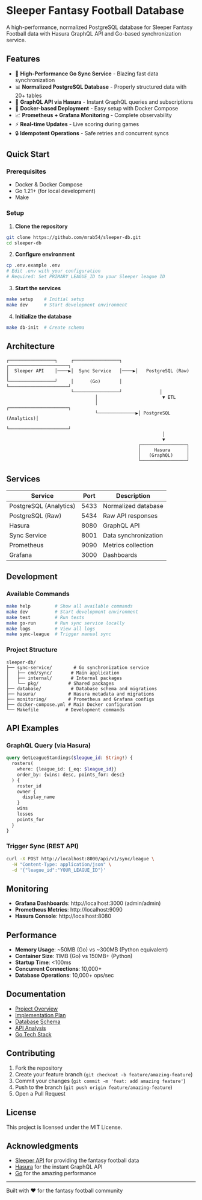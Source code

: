 # Sleeper Fantasy Football Database

A high-performance, normalized PostgreSQL database for Sleeper Fantasy Football data with Hasura GraphQL API and Go-based synchronization service.

## Features

- 🚀 **High-Performance Go Sync Service** - Blazing fast data synchronization
- 📊 **Normalized PostgreSQL Database** - Properly structured data with 20+ tables
- 🔄 **GraphQL API via Hasura** - Instant GraphQL queries and subscriptions
- 🐳 **Docker-based Deployment** - Easy setup with Docker Compose
- 📈 **Prometheus + Grafana Monitoring** - Complete observability
- ⚡ **Real-time Updates** - Live scoring during games
- 🔒 **Idempotent Operations** - Safe retries and concurrent syncs

## Quick Start

### Prerequisites

- Docker & Docker Compose
- Go 1.21+ (for local development)
- Make

### Setup

1. **Clone the repository**
```bash
git clone https://github.com/mrab54/sleeper-db.git
cd sleeper-db
```

2. **Configure environment**
```bash
cp .env.example .env
# Edit .env with your configuration
# Required: Set PRIMARY_LEAGUE_ID to your Sleeper league ID
```

3. **Start the services**
```bash
make setup    # Initial setup
make dev      # Start development environment
```

4. **Initialize the database**
```bash
make db-init  # Create schema
```

## Architecture

```
┌─────────────────┐     ┌─────────────────┐     ┌──────────────────────┐
│  Sleeper API    │────▶│  Sync Service   │────▶│   PostgreSQL (Raw)   │
└─────────────────┘     │      (Go)       │     └──────────────────────┘
                        └─────────────────┘              │
                                 │                        ▼ ETL
                                 │               ┌──────────────────────┐
                                 └──────────────▶│ PostgreSQL (Analytics)│
                                                 └──────────────────────┘
                                                          │
                                                          ▼
                                                 ┌─────────────────┐
                                                 │     Hasura      │
                                                 │   (GraphQL)     │
                                                 └─────────────────┘
```

## Services

| Service | Port | Description |
|---------|------|-------------|
| PostgreSQL (Analytics) | 5433 | Normalized database |
| PostgreSQL (Raw) | 5434 | Raw API responses |
| Hasura | 8080 | GraphQL API |
| Sync Service | 8001 | Data synchronization |
| Prometheus | 9090 | Metrics collection |
| Grafana | 3000 | Dashboards |

## Development

### Available Commands

```bash
make help         # Show all available commands
make dev          # Start development environment
make test         # Run tests
make go-run       # Run sync service locally
make logs         # View all logs
make sync-league  # Trigger manual sync
```

### Project Structure

```
sleeper-db/
├── sync-service/        # Go synchronization service
│   ├── cmd/sync/       # Main application
│   ├── internal/       # Internal packages
│   └── pkg/           # Shared packages
├── database/           # Database schema and migrations
├── hasura/            # Hasura metadata and migrations
├── monitoring/        # Prometheus and Grafana configs
├── docker-compose.yml # Main Docker configuration
└── Makefile          # Development commands
```

## API Examples

### GraphQL Query (via Hasura)

```graphql
query GetLeagueStandings($league_id: String!) {
  rosters(
    where: {league_id: {_eq: $league_id}}
    order_by: {wins: desc, points_for: desc}
  ) {
    roster_id
    owner {
      display_name
    }
    wins
    losses
    points_for
  }
}
```

### Trigger Sync (REST API)

```bash
curl -X POST http://localhost:8000/api/v1/sync/league \
  -H "Content-Type: application/json" \
  -d '{"league_id":"YOUR_LEAGUE_ID"}'
```

## Monitoring

- **Grafana Dashboards**: http://localhost:3000 (admin/admin)
- **Prometheus Metrics**: http://localhost:9090
- **Hasura Console**: http://localhost:8080

## Performance

- **Memory Usage**: ~50MB (Go) vs ~300MB (Python equivalent)
- **Container Size**: 11MB (Go) vs 150MB+ (Python)
- **Startup Time**: <100ms
- **Concurrent Connections**: 10,000+
- **Database Operations**: 10,000+ ops/sec

## Documentation

- [Project Overview](CLAUDE.md)
- [Implementation Plan](PLAN.md)
- [Database Schema](database/schema/schema-v1.sql)
- [API Analysis](docs/research/api-analysis.md)
- [Go Tech Stack](docs/research/go-tech-stack-decisions.md)

## Contributing

1. Fork the repository
2. Create your feature branch (`git checkout -b feature/amazing-feature`)
3. Commit your changes (`git commit -m 'feat: add amazing feature'`)
4. Push to the branch (`git push origin feature/amazing-feature`)
5. Open a Pull Request

## License

This project is licensed under the MIT License.

## Acknowledgments

- [Sleeper API](https://docs.sleeper.com) for providing the fantasy football data
- [Hasura](https://hasura.io) for the instant GraphQL API
- [Go](https://golang.org) for the amazing performance

---

Built with ❤️ for the fantasy football community